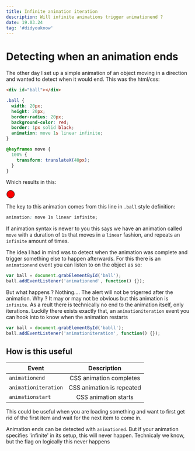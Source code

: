 ```yaml
---
title: Infinite animation iteration
description: Will infinite animations trigger animationend ?
date: 19.03.24
tag: '#didyouknow'
---
```


# Detecting when an animation ends

The other day I set up a simple animation of an object moving in a direction and wanted to detect when it would end. This was the html/css:

```html
<div id="ball"></div>
```

```css
.ball {
  width: 20px;
  height: 20px;
  border-radius: 20px;
  background-color: red;
  border: 1px solid black;
  animation: move 1s linear infinite;
}

@keyframes move {
  100% {
    transform: translateX(40px);
  }
}
```

Which results in this:

<style>
#ball1{
	width:20px;
	height:20px;
	border-radius:20px;
	background-color: red;
	border: 1px solid black;
	animation: move 1s linear infinite;
}

    @keyframes move{
    100%{
    transform: translateX(40px);
    }

}
</style>
<div id="ball1"></div>

The key to this animation comes from this line in `.ball` style definition:

```css
animation: move 1s linear infinite;
```

If animation syntax is newer to you this says we have an animation called `move` with a duration of `1s` that moves in a `linear` fashion, and repeats an `infinite` amount of times.

The idea I had in mind was to detect when the animation was complete and trigger something else to happen afterwards. For this there is an `animationend` event you can listen to on the object as so:

```javascript
var ball = document.grabElementById('ball');
ball.addEventListener('animationend', function() {});
```

But what happens ? Nothing.... The alert will not be trigerred after the animation. Why ? It may or may not be obvious but this animation is `infinite`. As a reult there is technically no end to the animation itself, only iterations. Luckily there exists exactly that, an `animationiteration` event you can hook into to know when the animation restarts

```javascript
var ball = document.grabElementById('babll');
ball.addEventListener('animationiteration', function() {});
```

## How is this useful

| Event                |        Description        |
| -------------------- | :-----------------------: |
| `animationend`       |  CSS animation completes  |
| `animationiteration` | CSS animation is repeated |
| `animationstart`     |   CSS animation starts    |

This could be useful when you are loading something and want to first get rid of the first item and wait for the next item to come in.

Animation ends can be detected with `animationed`. But if your animation specifies 'infinite' in its setup, this will never happen. Technicaly we know, but the flag on logically this never happens
